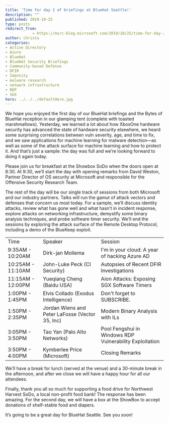 ```yaml
---
title: 'Time for day 2 of briefings at BlueHat Seattle!'
description: ""
published: 2019-10-25
type: posts
redirect_from:
            - https://msrc-blog.microsoft.com/2019/10/25/time-for-day-2-of-briefings-at-bluehat-seattle/
author: christa
categories:
- Active Directory
- Azure
- BlueHat
- BlueHat Security Briefings
- Community-based Defense
- DFIR
- Identity
- malware research
- network infrastructure
- RDP
- SGX
hero: ../../../defaultHero.jpg
---
```

<!-- wp:paragraph -->

We hope you enjoyed the first day of our BlueHat briefings and the Bytes of BlueHat reception in our glamping tent (complete with toasted marshmallows). Yesterday, we learned a lot about how XboxOne hardware security has advanced the state of hardware security elsewhere, we heard some surprising correlations between vuln severity, age, and time to fix, and we saw applications for machine learning for malware detection—as well as some of the attack surface for machine learning and how to protect it. And that’s just a sample: the day was full and we’re looking forward to doing it again today.

<!-- /wp:paragraph -->

<!-- wp:paragraph -->

Please join us for breakfast at the Showbox SoDo when the doors open at 8:30. At 9:30, we’ll start the day with opening remarks from David Weston, Partner Director of OS security at Microsoft and responsible for the Offensive Security Research Team.

<!-- /wp:paragraph -->

<!-- wp:paragraph -->

The rest of the day will be our single track of sessions from both Microsoft and our industry partners. Talks will run the gamut of attack vectors and defenses that concern us most today. For a sample, we’ll discuss identity attacks, review what has gone well and what hasn’t in incident response, explore attacks on networking infrastructure, demystify some binary analysis techniques, and probe software timer security. We’ll end the sessions by exploring the attack surface of the Remote Desktop Protocol, including a demo of the BlueKeep exploit.

<!-- /wp:paragraph -->

<!-- wp:table -->

|                   |                                                 |                                                         |
| ----------------- | ----------------------------------------------- | ------------------------------------------------------- |
| Time              | Speaker                                         | Session                                                 |
| 9:35AM - 10:20AM  | Dirk-jan Mollema                                | I'm in your cloud: A year of hacking Azure AD           |
| 10:25AM - 11:10AM | John-Luke Peck (CI Security)                    | Autopsies of Recent DFIR Investigations                 |
| 11:15AM - 12:00PM | Yueqiang Cheng (Baidu USA)                      | Aion Attacks: Exposing SGX Software Timers              |
| 1:00PM - 1:45PM   | Elvis Collado (Exodus Intelligence)             | Don't forget to SUBSCRIBE.                              |
| 1:50PM - 2:35PM   | Jordan Wiens and Peter LaFosse (Vector 35, Inc) | Modern Binary Analysis with ILs                         |
| 3:05PM - 3:50PM   | Tao Yan (Palo Alto Networks)                    | Pool Fengshui in Windows RDP Vulnerability Exploitation |
| 3:50PM - 4:00PM   | Kymberlee Price (Microsoft)                     | Closing Remarks                                         |

<!-- /wp:table -->

<!-- wp:paragraph -->

We’ll have a break for lunch (served at the venue) and a 30-minute break in the afternoon, and after we close we will have a happy hour for all our attendees.

<!-- /wp:paragraph -->

<!-- wp:paragraph -->

Finally, thank you all so much for supporting a food drive for Northwest Harvest SoDo, a local non-profit food bank! The response has been amazing. For the second day, we will have a box at the ShowBox to accept donations of shelf-stable food and diapers.

<!-- /wp:paragraph -->

<!-- wp:paragraph -->

It’s going to be a great day for BlueHat Seattle. See you soon!

<!-- /wp:paragraph -->
